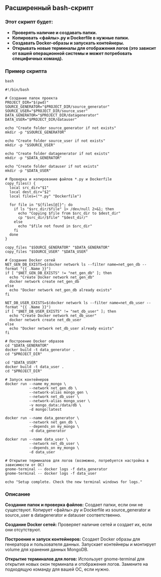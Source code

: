 ## Расширенный bash-скрипт

### Этот скрипт будет:

   * **Проверять наличие и создавать папки.**
   * **Копировать <файлы>.py и Dockerfile в нужные папки.**
   * **Создавать Docker-образы и запускать контейнеры.**
   * **Открывать новые терминалы для отображения логов (это зависит от вашей операционной системы и может потребовать специфичных команд).**

### Пример скрипта

    bash

```
#!/bin/bash

# Создание папок проекта
PROJECT_DIR="$(pwd)"
SOURCE_GENERATOR="$PROJECT_DIR/source_generator"
SOURCE_USER="$PROJECT_DIR/source_user"
DATA_GENERATOR="$PROJECT_DIR/datagenerator"
DATA_USER="$PROJECT_DIR/datauser"

echo "Create folder source_generator if not exists"
mkdir -p "$SOURCE_GENERATOR"

echo "Create folder source_user if not exists"
mkdir -p "$SOURCE_USER"

echo "Create folder datagenerator if not exists"
mkdir -p "$DATA_GENERATOR"

echo "Create folder datauser if not exists"
mkdir -p "$DATA_USER"

# Проверка и копирование файлов *.py и Dockerfile
copy_files() {
  local src_dir="$1"
  local dest_dir="$2"
  local files=("*.py" "Dockerfile")

  for file in "${files[@]}"; do
    if ls "$src_dir/$file" 1> /dev/null 2>&1; then
      echo "Copying $file from $src_dir to $dest_dir"
      cp "$src_dir/$file" "$dest_dir/"
    else
      echo "$file not found in $src_dir"
    fi
  done
}

copy_files "$SOURCE_GENERATOR" "$DATA_GENERATOR"
copy_files "$SOURCE_USER" "$DATA_USER"

# Создание Docker сетей
NET_GEN_DB_EXISTS=$(docker network ls --filter name=net_gen_db --format "{{ .Name }}")
if [ "$NET_GEN_DB_EXISTS" != "net_gen_db" ]; then
  echo "Create Docker network net_gen_db"
  docker network create net_gen_db
else
  echo "Docker network net_gen_db already exists"
fi

NET_DB_USER_EXISTS=$(docker network ls --filter name=net_db_user --format "{{ .Name }}")
if [ "$NET_DB_USER_EXISTS" != "net_db_user" ]; then
  echo "Create Docker network net_db_user"
  docker network create net_db_user
else
  echo "Docker network net_db_user already exists"
fi

# Построение Docker образов
cd "$DATA_GENERATOR"
docker build -t data_generator .
cd "$PROJECT_DIR"

cd "$DATA_USER"
docker build -t data_user .
cd "$PROJECT_DIR"

# Запуск контейнеров
docker run --name my_mongo \
           --network net_gen_db \
           --network-alias mongo_gen \
           --network net_db_user \
           --network-alias mongo_user \
           -v mongo_data:/data/db \
           -d mongo:latest

docker run --name data_generator \
           --network net_gen_db \
           --depends_on my_mongo \
           -d data_generator

docker run --name data_user \
           --network net_db_user \
           --depends_on my_mongo \
           -d data_user

# Открытие терминалов для логов (возможно, потребуется настройка в зависимости от ОС)
gnome-terminal -- docker logs -f data_generator
gnome-terminal -- docker logs -f data_user

echo "Setup complete. Check the new terminal windows for logs."
```

### Описание

**Создание папок и проверка файлов:**
        Создает папки, если они не существуют.
        Копирует <файлы>.py и Dockerfile из source_generator и source_user в datagenerator и datauser соответственно.

**Создание Docker сетей:**
        Проверяет наличие сетей и создает их, если они отсутствуют.

**Построение и запуск контейнеров:**
        Создает Docker образы для генератора и пользователя данных.
        Запускает контейнеры и монтирует volume для хранения данных MongoDB.

**Открытие терминалов для логов:**
        Использует gnome-terminal для открытия новых окон терминала и отображения логов.
        Замените на подходящую команду для вашей ОС, если нужно.
